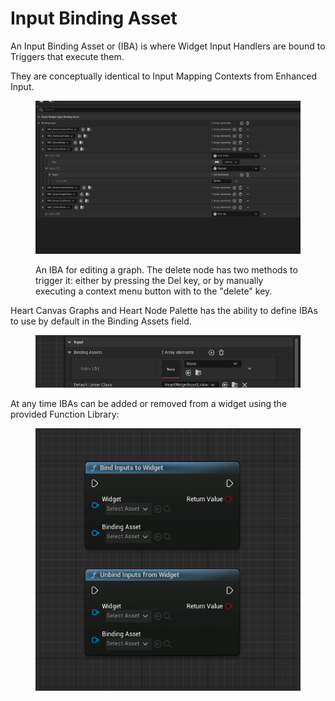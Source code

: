 # Input Binding Asset

An Input Binding Asset or (IBA) is where Widget Input Handlers are bound to Triggers that execute them.

They are conceptually identical to Input Mapping Contexts from Enhanced Input.

<figure><img src="../../.gitbook/assets/image.png" alt=""><figcaption><p>An IBA for editing a graph. The delete node has two methods to trigger it: either by pressing the Del key, or by manually executing a context menu button with to the "delete" key.</p></figcaption></figure>

Heart Canvas Graphs and Heart Node Palette has the ability to define IBAs to use by default in the Binding Assets field.

<figure><img src="../../.gitbook/assets/image (2).png" alt=""><figcaption></figcaption></figure>

At any time IBAs can be added or removed from a widget using the provided Function Library:

<figure><img src="../../.gitbook/assets/image (1).png" alt=""><figcaption></figcaption></figure>
